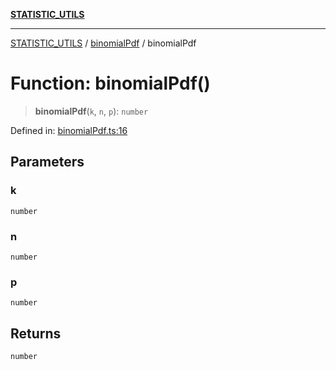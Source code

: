 [**STATISTIC_UTILS**](../../README.md)

***

[STATISTIC_UTILS](../../README.md) / [binomialPdf](../README.md) / binomialPdf

# Function: binomialPdf()

> **binomialPdf**(`k`, `n`, `p`): `number`

Defined in: [binomialPdf.ts:16](https://github.com/dailker/everyutil/blob/9ec04d41a381dab61073bf86e9abc70eaf55066d/src/statistic/binomialPdf.ts#L16)

## Parameters

### k

`number`

### n

`number`

### p

`number`

## Returns

`number`
